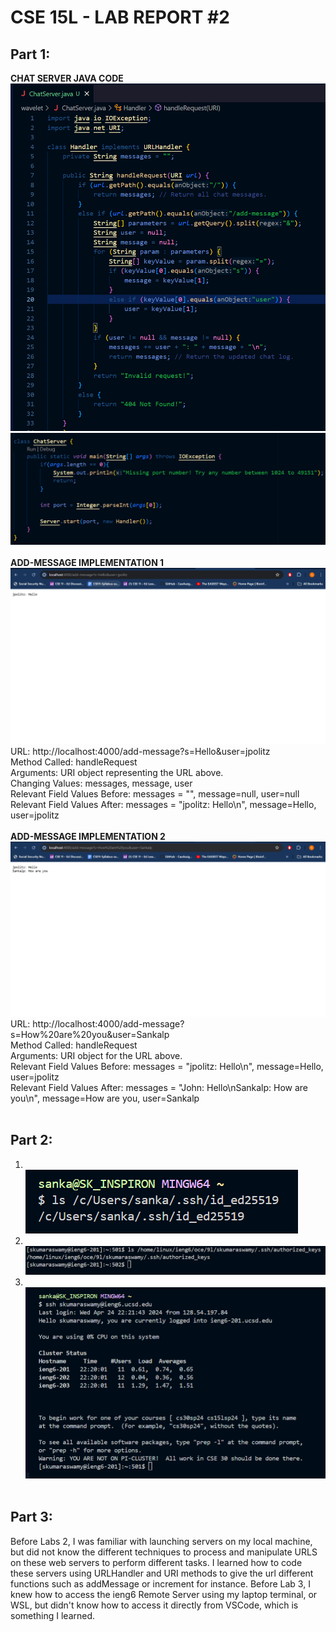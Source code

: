 # CSE 15L - LAB REPORT #2 
## Part 1:
**CHAT SERVER JAVA CODE** <br>
![Image](CodeOne.png) <br>
![Image](CodeTwo.png) <br><br>
**ADD-MESSAGE IMPLEMENTATION 1**
![Image](addMessageOne.png) <br>
URL: http://localhost:4000/add-message?s=Hello&user=jpolitz<br>
Method Called: handleRequest<br>
Arguments: URI object representing the URL above.<br>
Changing Values: messages, message, user<br>
Relevant Field Values Before: messages = "", message=null, user=null<br>
Relevant Field Values After: messages = "jpolitz: Hello\n", message=Hello, user=jpolitz<br><br>
**ADD-MESSAGE IMPLEMENTATION 2**
![Image](addMessageTwo.png) <br>
URL: http://localhost:4000/add-message?s=How%20are%20you&user=Sankalp<br>
Method Called: handleRequest<br>
Arguments: URI object for the URL above.<br>
Relevant Field Values Before: messages = "jpolitz: Hello\n", message=Hello, user=jpolitz<br>
Relevant Field Values After: messages = "John: Hello\nSankalp: How are you\n", message=How are you, user=Sankalp<br><br>
## Part 2:
1. <br> ![Image](lsPrivateKey.png) <br>
2. <br> ![Image](lsPublicKey.png) <br>
3. <br> ![Image](iengLogin.png) <br><br>
## Part 3:
Before Labs 2, I was familiar with launching servers on my local machine, but did not know the different techniques to process and manipulate URLS on these web servers to perform different tasks. I learned how to code these servers using URLHandler and URI methods to give the url different functions such as addMessage or increment for instance. Before Lab 3, I knew how to access the ieng6 Remote Server using my laptop terminal, or WSL, but didn't know how to access it directly from VSCode, which is something I learned.  

  

